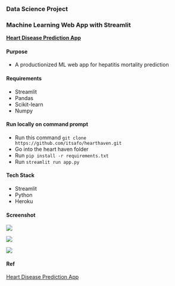 ### Data Science Project
### Machine Learning Web App with Streamlit
**[Heart Disease Prediction App](https://hearthaven.herokuapp.com)**


#### Purpose
+ A productionized ML web app for hepatitis mortality prediction


#### Requirements
+ Streamlit
+ Pandas
+ Scikit-learn
+ Numpy


#### Run locally on command prompt
+ Run this command `git clone https://github.com/itsafo/hearthaven.git`
+ Go into the heart haven folder
+ Run `pip install -r requirements.txt` 
+ Run `streamlit run app.py`

#### Tech Stack
+ Streamlit
+ Python
+ Heroku

#### Screenshot
![](images/ml_streamlit_app01.png)



![](images/ml_streamlit_app02.png)



![](images/ml_streamlit_app03.png)




#### Ref
<a href="https://hearthaven.herokuapp.com" target="_blank">Heart Disease Prediction App</a>

